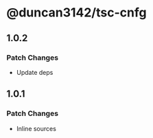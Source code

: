 # @duncan3142/tsc-cnfg

## 1.0.2

### Patch Changes

- Update deps

## 1.0.1

### Patch Changes

- Inline sources
